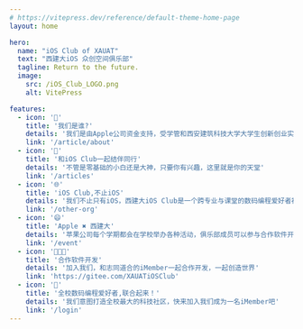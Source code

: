 ```yaml
---
# https://vitepress.dev/reference/default-theme-home-page
layout: home

hero:
  name: "iOS Club of XAUAT"
  text: "西建大iOS 众创空间俱乐部"
  tagline: Return to the future.
  image:
    src: /iOS_Club_LOGO.png
    alt: VitePress

features:
  - icon: '🍎'
    title: '我们是谁?'
    details: '我们是由Apple公司资金支持，受学管和西安建筑科技大学大学生创新创业实践中心指导的创新创业类社团。'
    link: '/article/about'
  - icon: '🤝'
    title: '和iOS Club一起结伴同行'
    details: '不管是零基础的小白还是大神，只要你有兴趣，这里就是你的天堂'
    link: '/articles'
  - icon: '🌐'
    title: 'iOS Club,不止iOS'
    details: '我们不止只有iOS，西建大iOS Club是一个跨专业与课堂的数码编程爱好者社团'
    link: '/other-org'
  - icon: '😄'
    title: 'Apple ✖ 西建大'
    details: '苹果公司每个学期都会在学校举办各种活动，俱乐部成员可以参与合作软件开发，共同创造世界'
    link: '/event'
  - icon: '👩🏻‍💻'
    title: '合作软件开发'
    details: '加入我们，和志同道合的iMember一起合作开发，一起创造世界'
    link: 'https://gitee.com/XAUATiOSClub'
  - icon: '📮'
    title: '全校数码编程爱好者,联合起来！'
    details: '我们意图打造全校最大的科技社区，快来加入我们成为一名iMember吧'
    link: '/login'
---
```


